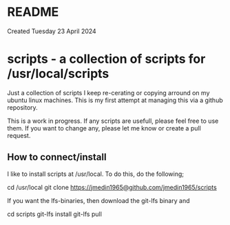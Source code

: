 # README
Created Tuesday 23 April 2024

scripts - a collection of scripts for /usr/local/scripts
========================================================

Just a collection of scripts I keep re-cerating or copying arround on my ubuntu linux machines.
This is my first attempt at managing this via a github repository.

This is a work in progress. If any scripts are usefull, please feel free to use them. If you want to change any, please let me know or create a pull request.

How to connect/install
----------------------

I like to install scripts at /usr/local. To do this, do the following;

cd /usr/local
git clone <https://jmedin1965@github.com/jmedin1965/scripts>

If you want the lfs-binaries, then download the git-lfs binary and

cd scripts
git-lfs install
git-lfs pull

